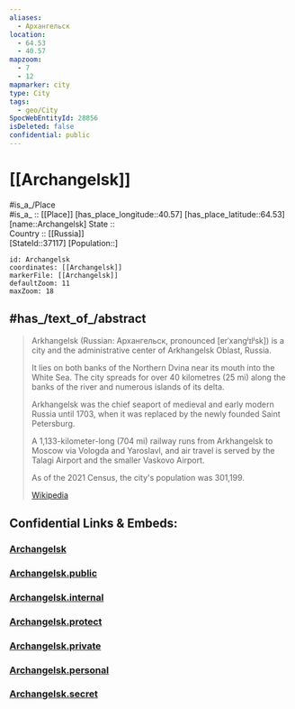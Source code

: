 ```yaml
---
aliases:
  - Архангельск
location:
  - 64.53
  - 40.57
mapzoom:
  - 7
  - 12
mapmarker: city
type: City
tags:
  - geo/City
SpocWebEntityId: 28856
isDeleted: false
confidential: public
---
```


# [[Archangelsk]] 

#is_a_/Place  
#is_a_ :: [[Place]] 
[has_place_longitude::40.57] 
[has_place_latitude::64.53] 
[name::Archangelsk] 
State ::  
Country :: [[Russia]]  
[StateId::37117] 
[Population::] 



```leaflet
id: Archangelsk
coordinates: [[Archangelsk]] 
markerFile: [[Archangelsk]] 
defaultZoom: 11 
maxZoom: 18
```

## #has_/text_of_/abstract 

> Arkhangelsk (Russian: Архангельск, pronounced [ɐrˈxanɡʲɪlʲsk]) is a city 
> and the administrative center of Arkhangelsk Oblast, Russia. 
> 
> It lies on both banks of the Northern Dvina near its mouth into the White Sea. 
> The city spreads for over 40 kilometres (25 mi) along the banks of the river 
> and numerous islands of its delta. 
> 
> Arkhangelsk was the chief seaport of medieval and early modern Russia until 1703, 
> when it was replaced by the newly founded Saint Petersburg.
>
> A 1,133-kilometer-long (704 mi) railway 
> runs from Arkhangelsk to Moscow via Vologda and Yaroslavl, 
> and air travel is served by the Talagi Airport and the smaller Vaskovo Airport. 
> 
> As of the 2021 Census, the city's population was 301,199.
>
> [Wikipedia](https://en.wikipedia.org/wiki/Arkhangelsk) 

## Confidential Links & Embeds: 

### [Archangelsk](/_Standards/Earth/Continent/Europe/Europe~East/Russia/Russia~NorthWest/Arkhangelsk_Oblast/City/Archangelsk.md) 

### [Archangelsk.public](/_public/Earth/Continent/Europe/Europe~East/Russia/Russia~NorthWest/Arkhangelsk_Oblast/City/Archangelsk.public.md) 

### [Archangelsk.internal](/_internal/Earth/Continent/Europe/Europe~East/Russia/Russia~NorthWest/Arkhangelsk_Oblast/City/Archangelsk.internal.md) 

### [Archangelsk.protect](/_protect/Earth/Continent/Europe/Europe~East/Russia/Russia~NorthWest/Arkhangelsk_Oblast/City/Archangelsk.protect.md) 

### [Archangelsk.private](/_private/Earth/Continent/Europe/Europe~East/Russia/Russia~NorthWest/Arkhangelsk_Oblast/City/Archangelsk.private.md) 

### [Archangelsk.personal](/_personal/Earth/Continent/Europe/Europe~East/Russia/Russia~NorthWest/Arkhangelsk_Oblast/City/Archangelsk.personal.md) 

### [Archangelsk.secret](/_secret/Earth/Continent/Europe/Europe~East/Russia/Russia~NorthWest/Arkhangelsk_Oblast/City/Archangelsk.secret.md)

